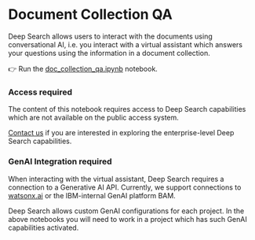 # Document Collection QA

Deep Search allows users to interact with the documents using conversational AI, i.e. you interact with a virtual assistant which answers your questions using the information in a document collection.

:point_right: Run the [doc_collection_qa.ipynb](./doc_collection_qa.ipynb) notebook.


### Access required

The content of this notebook requires access to Deep Search capabilities which are not
available on the public access system.

[Contact us](https://ds4sd.github.io/) if you are interested in exploring
the enterprise-level Deep Search capabilities.


### GenAI Integration required

When interacting with the virtual assistant, Deep Search requires a connection to a Generative AI API. Currently, we support connections to [watsonx.ai](https://www.ibm.com/products/watsonx-ai) or the IBM-internal GenAI platform BAM.

Deep Search allows custom GenAI configurations for each project.
In the above notebooks you will need to work in a project which has such GenAI capabilities activated.
